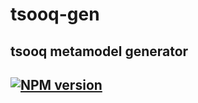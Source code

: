 # tsooq-gen
tsooq metamodel generator
---
[![NPM version](https://img.shields.io/npm/v/tsooq-gen.svg?style=flat)](https://www.npmjs.com/package/tsooq-gen)
---
